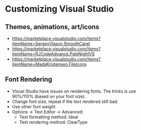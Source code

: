 # Customizing Visual Studio


## Themes, animations, art/icons
- https://marketplace.visualstudio.com/items?itemName=SergeyVlasov.SmoothCaret
- https://marketplace.visualstudio.com/items?itemName=RJCodeAdvance.PaleNightVS
- https://marketplace.visualstudio.com/items?itemName=MadsKristensen.FileIcons


## Font Rendering
- Visual Studio have issues on rendering fonts. The tricks is use 90%/110% (based on your font size).
- Change font size, repeat if the text rendered still bad.
- Use other font weight
- Options -> Text Editor -> Advanced: 
    - Text formatting method: Ideal
    - Text rendering method: ClearType